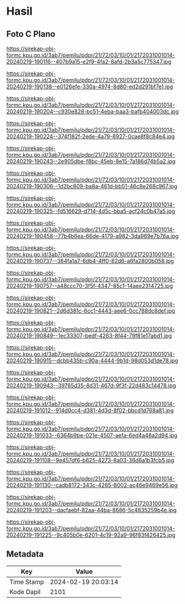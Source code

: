 # Hasil

## Foto C Plano

https://sirekap-obj-formc.kpu.go.id/3ab7/pemilu/pdpr/21/72/03/10/01/2172031001014-20240219-190116--407b9a15-e2f9-4fa2-8afd-2b3a5c775347.jpg

https://sirekap-obj-formc.kpu.go.id/3ab7/pemilu/pdpr/21/72/03/10/01/2172031001014-20240219-190138--e0126efe-330a-4974-8d80-ed2d291bf7e1.jpg

https://sirekap-obj-formc.kpu.go.id/3ab7/pemilu/pdpr/21/72/03/10/01/2172031001014-20240219-190204--c930e828-bc51-4eba-baa3-bafb404003dc.jpg

https://sirekap-obj-formc.kpu.go.id/3ab7/pemilu/pdpr/21/72/03/10/01/2172031001014-20240219-190224--374f182f-2ede-4a79-8927-0cae8f8c84e4.jpg

https://sirekap-obj-formc.kpu.go.id/3ab7/pemilu/pdpr/21/72/03/10/01/2172031001014-20240219-190243--2e905dbe-f8bc-45eb-8e15-7a186d74b5a2.jpg

https://sirekap-obj-formc.kpu.go.id/3ab7/pemilu/pdpr/21/72/03/10/01/2172031001014-20240219-190306--1d2bc809-ba8a-461d-bb51-46c8e268c967.jpg

https://sirekap-obj-formc.kpu.go.id/3ab7/pemilu/pdpr/21/72/03/10/01/2172031001014-20240219-190325--fd516629-d714-4d5c-bba5-acf24c0b47a5.jpg

https://sirekap-obj-formc.kpu.go.id/3ab7/pemilu/pdpr/21/72/03/10/01/2172031001014-20240219-190458--77b4b6ea-66de-4179-a982-3da969e7b76a.jpg

https://sirekap-obj-formc.kpu.go.id/3ab7/pemilu/pdpr/21/72/03/10/01/2172031001014-20240219-190737--364fa1a7-6db4-4ff0-82d6-a6fa2800b058.jpg

https://sirekap-obj-formc.kpu.go.id/3ab7/pemilu/pdpr/21/72/03/10/01/2172031001014-20240219-190757--a48ccc70-3f5f-4347-85c1-14aee2314725.jpg

https://sirekap-obj-formc.kpu.go.id/3ab7/pemilu/pdpr/21/72/03/10/01/2172031001014-20240219-190821--2d6d381c-6cc1-4443-aee6-0cc788dc8def.jpg

https://sirekap-obj-formc.kpu.go.id/3ab7/pemilu/pdpr/21/72/03/10/01/2172031001014-20240219-190849--1ec33307-bedf-4263-8f44-79f81e17abd1.jpg

https://sirekap-obj-formc.kpu.go.id/3ab7/pemilu/pdpr/21/72/03/10/01/2172031001014-20240219-190915--dcbb435b-c90a-4444-9b1d-98d053d1de78.jpg

https://sirekap-obj-formc.kpu.go.id/3ab7/pemilu/pdpr/21/72/03/10/01/2172031001014-20240219-190943--39765d35-8d31-467d-9f3f-22d483c14478.jpg

https://sirekap-obj-formc.kpu.go.id/3ab7/pemilu/pdpr/21/72/03/10/01/2172031001014-20240219-191012--914d0cc4-d381-4d3d-8f02-bbcd1d768a81.jpg

https://sirekap-obj-formc.kpu.go.id/3ab7/pemilu/pdpr/21/72/03/10/01/2172031001014-20240219-191033--6364b9be-021e-4507-aefa-6ed4a48a2d94.jpg

https://sirekap-obj-formc.kpu.go.id/3ab7/pemilu/pdpr/21/72/03/10/01/2172031001014-20240219-191108--9e457df6-b625-4273-8a03-36d6a1b3fcb5.jpg

https://sirekap-obj-formc.kpu.go.id/3ab7/pemilu/pdpr/21/72/03/10/01/2172031001014-20240219-191130--cadb8172-343c-4265-8002-ac46e9469e56.jpg

https://sirekap-obj-formc.kpu.go.id/3ab7/pemilu/pdpr/21/72/03/10/01/2172031001014-20240219-191203--dacfaebf-82aa-44ba-8686-5c4835259b4e.jpg

https://sirekap-obj-formc.kpu.go.id/3ab7/pemilu/pdpr/21/72/03/10/01/2172031001014-20240219-191225--9c405b0e-6201-4c19-92a9-96f83f426425.jpg


## Metadata

| Key        | Value               |
| ---------- | ------------------- |
| Time Stamp | 2024-02-19 20:03:14 |
| Kode Dapil | 2101                |




